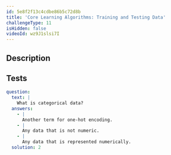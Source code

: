 ```yaml
---
id: 5e8f2f13c4cdbe86b5c72d8b
title: 'Core Learning Algorithms: Training and Testing Data'
challengeType: 11
isHidden: false
videoId: wz9J1slsi7I
---
```


## Description

<section id='description'>
</section>

## Tests

<section id='tests'>

```yml
question:
  text: |
    What is categorical data?
  answers:
    - |
      Another term for one-hot encoding.
    - |
      Any data that is not numeric.
    - |
      Any data that is represented numerically.
  solution: 2
```

</section>
